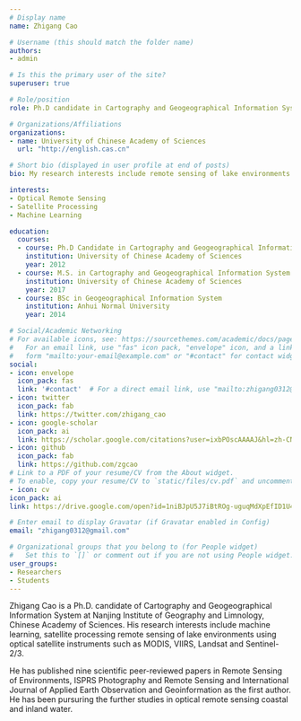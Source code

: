```yaml
---
# Display name
name: Zhigang Cao

# Username (this should match the folder name)
authors:
- admin

# Is this the primary user of the site?
superuser: true

# Role/position
role: Ph.D candidate in Cartography and Geogeographical Information System

# Organizations/Affiliations
organizations:
- name: University of Chinese Academy of Sciences
  url: "http://english.cas.cn"

# Short bio (displayed in user profile at end of posts)
bio: My research interests include remote sensing of lake environments.

interests:
- Optical Remote Sensing
- Satellite Processing
- Machine Learning

education:
  courses:
  - course: Ph.D Candidate in Cartography and Geogeographical Information System
    institution: University of Chinese Academy of Sciences
    year: 2012
  - course: M.S. in Cartography and Geogeographical Information System
    institution: University of Chinese Academy of Sciences
    year: 2017
  - course: BSc in Geogeographical Information System
    institution: Anhui Normal University
    year: 2014

# Social/Academic Networking
# For available icons, see: https://sourcethemes.com/academic/docs/page-builder/#icons
#   For an email link, use "fas" icon pack, "envelope" icon, and a link in the
#   form "mailto:your-email@example.com" or "#contact" for contact widget.
social:
- icon: envelope
  icon_pack: fas
  link: '#contact'  # For a direct email link, use "mailto:zhigang0312@gmail.com".
- icon: twitter
  icon_pack: fab
  link: https://twitter.com/zhigang_cao
- icon: google-scholar
  icon_pack: ai
  link: https://scholar.google.com/citations?user=ixbPOscAAAAJ&hl=zh-CN
- icon: github
  icon_pack: fab
  link: https://github.com/zgcao
# Link to a PDF of your resume/CV from the About widget.
# To enable, copy your resume/CV to `static/files/cv.pdf` and uncomment the lines below.
- icon: cv
icon_pack: ai
link: https://drive.google.com/open?id=1niBJpU5J7iBtROg-uguqMdXpEfID1U44

# Enter email to display Gravatar (if Gravatar enabled in Config)
email: "zhigang0312@gmail.com"

# Organizational groups that you belong to (for People widget)
#   Set this to `[]` or comment out if you are not using People widget.
user_groups:
- Researchers
- Students
---
```


Zhigang Cao is a Ph.D. candidate of Cartography and Geogeographical Information System at Nanjing Institute of Geography and Limnology, Chinese Academy of Sciences. His research interests include machine learning, satellite processing remote sensing of lake environments using optical satellite instruments such as MODIS, VIIRS, Landsat and Sentinel-2/3. 

He has published nine scientific peer-reviewed papers in Remote Sensing of Environments, ISPRS Photography and Remote Sensing and International Journal of Applied Earth Observation and Geoinformation as the first author. He has been pursuring the further studies in optical remote sensing coastal and inland water.
